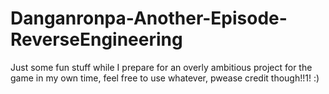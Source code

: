 # Danganronpa-Another-Episode-ReverseEngineering

Just some fun stuff while I prepare for an overly ambitious project for the game in my own time, feel free to use whatever, pwease credit though!!1! :)
